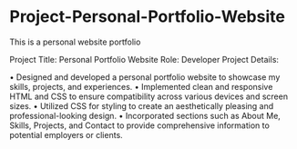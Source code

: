 # Project-Personal-Portfolio-Website
This is a personal website portfolio

Project Title: Personal Portfolio Website
Role: Developer
Project Details:

• Designed and developed a personal portfolio website to showcase my skills, projects, and experiences.
• Implemented clean and responsive HTML and CSS to ensure compatibility across various devices and screen sizes.
• Utilized CSS for styling to create an aesthetically pleasing and professional-looking design.
• Incorporated sections such as About Me, Skills, Projects, and Contact to provide comprehensive information to potential employers or clients.

